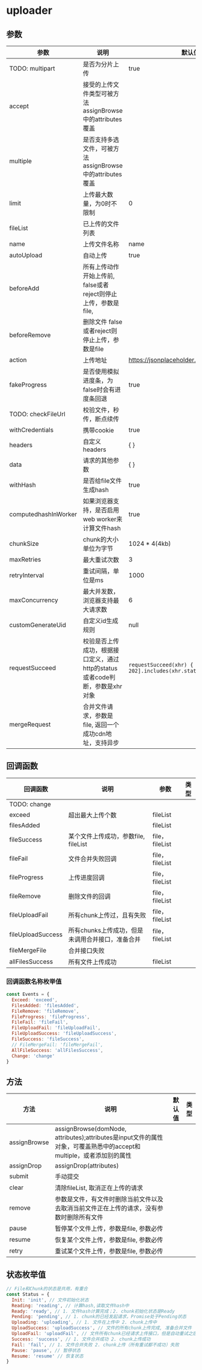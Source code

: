 # uploader

## 参数

| **参数**             | **说明**                                                     | **默认值**                                                   | **类型**         |
| -------------------- | ------------------------------------------------------------ | ------------------------------------------------------------ | ---------------- |
| TODO: multipart      | 是否为分片上传                                               | true                                                         | boolean          |
| accept               | 接受的上传文件类型可被方法assignBrowse中的attributes覆盖     |                                                              | string           |
| multiple             | 是否支持多选文件，可被方法assignBrowse中的attributes覆盖     |                                                              |                  |
| limit                | 上传最大数量，为0时不限制                                    | 0                                                            | number           |
| fileList             | 已上传的文件列表                                             |                                                              |                  |
| name                 | 上传文件名称                                                 | name                                                         | string           |
| autoUpload           | 自动上传                                                     | true                                                         |                  |
| beforeAdd            | 所有上传动作开始上传前, false或者reject则停止上传，参数是file, |                                                              | function         |
| beforeRemove         | 删除文件 false或者reject则停止上传，参数是file               |                                                              |                  |
| action               | 上传地址                                                     | https://jsonplaceholder.typicode.com/posts                   | 接口             |
| fakeProgress         | 是否使用模拟进度条，为false时会有进度条回退                  | true                                                         |                  |
| TODO: checkFileUrl   | 校验文件，秒传，断点续传                                     |                                                              |                  |
| withCredentials      | 携带cookie                                                   | true                                                         |                  |
| headers              | 自定义headers                                                | { }                                                          |                  |
| data                 | 请求的其他参数                                               | { }                                                          |                  |
| withHash             | 是否给file文件生成hash                                       | true                                                         |                  |
| computedhashInWorker | 如果浏览器支持，是否启用web worker来计算文件hash             | true                                                         |                  |
| chunkSize            | chunk的大小单位为字节                                        | 1024 * 4(4kb)                                                | number           |
| maxRetries           | 最大重试次数                                                 | 3                                                            |                  |
| retryInterval        | 重试间隔，单位是ms                                           | 1000                                                         |                  |
| maxConcurrency       | 最大并发数，浏览器支持最大请求数                             | 6                                                            |                  |
| customGenerateUid    | 自定义id生成规则                                             | null                                                         | function \| null |
| requestSucceed       | 校验是否上传成功，根据接口定义，通过http的status或者code判断，参数是xhr对象 | `requestSucceed(xhr) {  return [200, 201, 202].includes(xhr.status) }` | function         |
| mergeRequest         | 合并文件请求，参数是file, 返回一个成功cdn地址，支持异步      |                                                              | function         |

## 回调函数

| **回调函数**      | **说明**                                         | **参数**       | **类型** |
| ----------------- | ------------------------------------------------ | -------------- | -------- |
| TODO: change      |                                                  |                |          |
| exceed            | 超出最大上传个数                                 | fileList       |          |
| filesAdded        |                                                  | fileList       |          |
| fileSuccess       | 某个文件上传成功，参数file, fileList             | file，fileList |          |
| fileFail          | 文件合并失败回调                                 | file，fileList |          |
| fileProgress      | 上传进度回调                                     | file，fileList |          |
| fileRemove        | 删除文件的回调                                   | file，fileList |          |
| fileUploadFail    | 所有chunk上传过，且有失败                        | file，fileList |          |
| fileUploadSuccess | 所有chunks上传成功，但是未调用合并接口，准备合并 | file，fileList |          |
| fileMergeFile     | 合并接口失败                                     |                |          |
| allFilesSuccess   | 所有文件上传成功                                 | fileList       |          |

### 回调函数名称枚举值

```javascript
const Events = {
  Exceed: 'exceed',
  FilesAdded: 'filesAdded',
  FileRemove: 'fileRemove',
  FileProgress: 'fileProgress',
  FileFail: 'fileFail',
  FileUploadFail: 'fileUploadFail',
  FileUploadSuccess: 'fileUploadSuccess',
  FileSuccess: 'fileSuccess',
  // FileMergeFail: 'fileMergeFail',
  AllFileSuccess: 'allFilesSuccess',
  Change: 'change'
}
```

## 方法

| **方法**     | **说明**                                                     | **默认值** | **类型** |
| ------------ | ------------------------------------------------------------ | ---------- | -------- |
| assignBrowse | assignBrowse(domNode, attributes);attributes是input文件的属性对象，可覆盖熟悉中的accept和multiple，或者添加别的属性 |            |          |
| assignDrop   | assignDrop(attributes)                                       |            |          |
| submit       | 手动提交                                                     |            |          |
| clear        | 清除fileList, 取消正在上传的请求                             |            |          |
| remove       | 参数是文件，有文件时删除当前文件以及去取消当前文件正在上传的请求，没有参数时删除所有文件 |            |          |
| pause        | 暂停某个文件上传，参数是file, 参数必传                       |            |          |
| resume       | 恢复某个文件上传，参数是file, 参数必传                       |            |          |
| retry        | 重试某个文件上传，参数是file, 参数必传                       |            |          |

## 状态枚举值

```javascript
// File和Chunk的状态是共用，有重合
const Status = {
  Init: 'init', // 文件初始化状态
  Reading: 'reading', // 计算hash,读取文件hash中
  Ready: 'ready', // 1. 文件hash计算完成；2. chunk初始化状态是Ready
  Pending: 'pending', // 1. chunk的已经发起请求，Promise处于Pending状态
  Uploading: 'uploading', // 1. 文件在上传中 2. chunk上传中
  UploadSuccess: 'uploadSuccess', // 文件的所有chunk上传完成, 准备合并文件
  UploadFail: 'uploadFail', // 文件所有chunk已经请求上传接口，但是自动重试之后仍有失败时，文件状态为UploadFail
  Success: 'success', // 1. 文件合并成功 2. chunk上传成功
  Fail: 'fail', // 1. 文件合并失败 2. chunk上传（所有重试都不成功）失败
  Pause: 'pause', // 暂停状态
  Resume: 'resume' // 恢复状态
}
```



